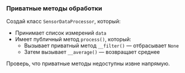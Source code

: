### Приватные методы обработки
Создай класс `SensorDataProcessor`, который:
- Принимает список измерений `data`
- Имеет публичный метод `process()`, который:
  - Вызывает приватный метод `__filter()` — отбрасывает `None`
  - Затем вызывает `__average()` — возвращает среднее

Проверь, что приватные методы недоступны извне напрямую.